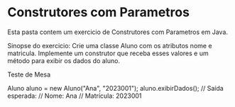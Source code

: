 # Construtores com Parametros

Esta pasta contem um exercicio de Construtores com Parametros em Java.

Sinopse do exercicio:
Crie uma classe Aluno com os atributos nome e matricula. 
Implemente um construtor que receba esses valores e um método para exibir os dados do aluno.

Teste de Mesa

Aluno aluno = new Aluno("Ana", "2023001");
aluno.exibirDados();
// Saída esperada:
// Nome: Ana
// Matrícula: 2023001
